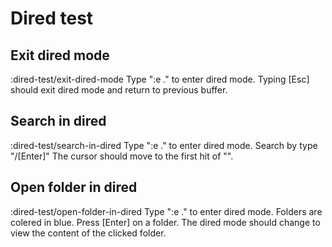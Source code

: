 # Dired test

## Exit dired mode
:dired-test/exit-dired-mode
Type ":e ." to enter dired mode.
Typing [Esc] should exit dired mode and return to previous buffer. 

## Search in dired
:dired-test/search-in-dired
Type ":e ." to enter dired mode. Search by type "/<searchfrase>[Enter]"
The cursor should move to the first hit of "<searchfrase>".

## Open folder in dired
:dired-test/open-folder-in-dired
Type ":e ." to enter dired mode. Folders are colered in blue.
Press [Enter] on a folder.
The dired mode should change to view the content of the clicked folder.
